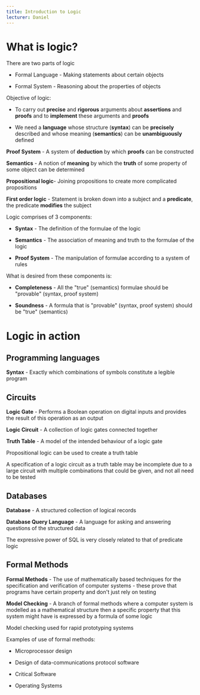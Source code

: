 ```yaml
---
title: Introduction to Logic
lecturer: Daniel
---
```


# What is logic?

There are two parts of logic

- Formal Language - Making statements about certain objects

- Formal System - Reasoning about the properties of objects

Objective of logic:

- To carry out **precise** and **rigorous** arguments about
  **assertions** and **proofs** and to **implement** these arguments
  and **proofs**

- We need a **language** whose structure (**syntax**) can be
  **precisely** described and whose meaning (**semantics**) can be
  **unambiguously** defined

**Proof System** - A system of **deduction** by which **proofs** can be
constructed

**Semantics** - A notion of **meaning** by which the **truth** of some
property of some object can be determined

**Propositional logic**- Joining propositions to create more complicated
propositions

**First order logic** - Statement is broken down into a subject and a
**predicate**, the predicate **modifies** the subject

Logic comprises of 3 components:

- **Syntax** - The definition of the formulae of the logic

- **Semantics** - The association of meaning and truth to the formulae
  of the logic

- **Proof System** - The manipulation of formulae according to a
  system of rules

What is desired from these components is:

- **Completeness** - All the "true" (semantics) formulae should be
  "provable" (syntax, proof system)

- **Soundness** - A formula that is "provable" (syntax, proof
  system) should be "true" (semantics)

# Logic in action

## Programming languages

**Syntax** - Exactly which combinations of symbols constitute a legible
program

## Circuits

**Logic Gate** - Performs a Boolean operation on digital inputs and
provides the result of this operation as an output

**Logic Circuit** - A collection of logic gates connected together

**Truth Table** - A model of the intended behaviour of a logic gate

Propositional logic can be used to create a truth table

A specification of a logic circuit as a truth table may be incomplete
due to a large circuit with multiple combinations that could be given,
and not all need to be tested

## Databases

**Database** - A structured collection of logical records

**Database Query Language** - A language for asking and answering
questions of the structured data

The expressive power of SQL is very closely related to that of predicate
logic

## Formal Methods

**Formal Methods** - The use of mathematically based techniques for the
specification and verification of computer systems - these prove that
programs have certain property and don't just rely on testing

**Model Checking** - A branch of formal methods where a computer system
is modelled as a mathematical structure then a specific property that
this system might have is expressed by a formula of some logic

Model checking used for rapid prototyping systems

Examples of use of formal methods:

- Microprocessor design

- Design of data-communications protocol software

- Critical Software

- Operating Systems
